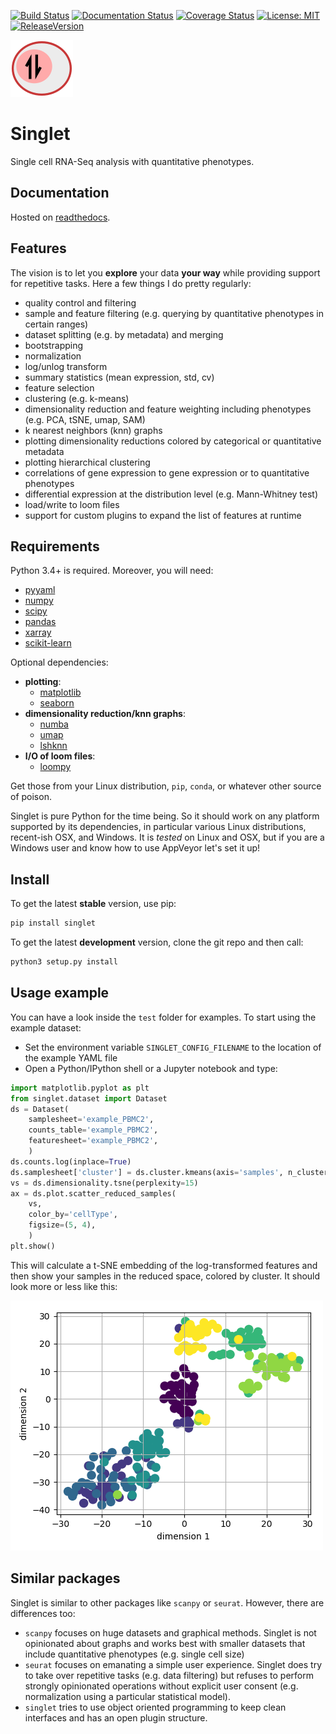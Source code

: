 [![Build Status](https://travis-ci.org/iosonofabio/singlet.svg?branch=master)](https://travis-ci.org/iosonofabio/singlet)
[![Documentation Status](https://readthedocs.org/projects/singlet/badge/?version=master)](https://singlet.readthedocs.io/en/master)
[![Coverage Status](https://coveralls.io/repos/github/iosonofabio/singlet/badge.svg?branch=master)](https://coveralls.io/github/iosonofabio/singlet?branch=master)
[![License: MIT](https://img.shields.io/badge/license-MIT-brightgreen.svg)](https://opensource.org/licenses/MIT)
[![ReleaseVersion](https://img.shields.io/pypi/v/singlet.svg)](https://pypi.org/project/singlet/)


![Logo](docs/_static/logo.png)
# Singlet
Single cell RNA-Seq analysis with quantitative phenotypes.

## Documentation
Hosted on [readthedocs](https://singlet.readthedocs.io/en/master).

## Features
The vision is to let you **explore** your data **your way** while providing support for repetitive tasks. Here a few things I do pretty regularly:
- quality control and filtering
- sample and feature filtering (e.g. querying by quantitative phenotypes in certain ranges)
- dataset splitting (e.g. by metadata) and merging
- bootstrapping
- normalization
- log/unlog transform
- summary statistics (mean expression, std, cv)
- feature selection
- clustering (e.g. k-means)
- dimensionality reduction and feature weighting including phenotypes (e.g. PCA, tSNE, umap, SAM)
- k nearest neighbors (knn) graphs
- plotting dimensionality reductions colored by categorical or quantitative metadata
- plotting hierarchical clustering
- correlations of gene expression to gene expression or to quantitative phenotypes
- differential expression at the distribution level (e.g. Mann-Whitney test)
- load/write to loom files
- support for custom plugins to expand the list of features at runtime

## Requirements
Python 3.4+ is required. Moreover, you will need:
- [pyyaml](https://pyyaml.org/)
- [numpy](http://www.numpy.org/)
- [scipy](https://www.scipy.org/)
- [pandas](http://pandas.pydata.org/)
- [xarray](http://xarray.pydata.org/en/stable/)
- [scikit-learn](http://scikit-learn.org)

Optional dependencies:
- **plotting**:
  - [matplotlib](https://matplotlib.org/)
  - [seaborn](https://seaborn.pydata.org/)
- **dimensionality reduction/knn graphs**:
  - [numba](https://numba.pydata.org/)
  - [umap](https://github.com/lmcinnes/umap)
  - [lshknn](https://github.com/iosonofabio/lshknn)
- **I/O of loom files**:
  - [loompy](http://loompy.org/)

Get those from your Linux distribution, `pip`, `conda`, or whatever other source of poison.

Singlet is pure Python for the time being. So it should work on any platform supported by its dependencies, in particular various Linux distributions, recent-ish OSX, and Windows. It is *tested* on Linux and OSX, but if you are a Windows user and know how to use AppVeyor let's set it up!

## Install
To get the latest **stable** version, use pip:
```bash
pip install singlet
```

To get the latest **development** version, clone the git repo and then call:
```bash
python3 setup.py install
```

## Usage example
You can have a look inside the `test` folder for examples. To start using the example dataset:
- Set the environment variable `SINGLET_CONFIG_FILENAME` to the location of the example YAML file
- Open a Python/IPython shell or a Jupyter notebook and type:

```python
import matplotlib.pyplot as plt
from singlet.dataset import Dataset
ds = Dataset(
    samplesheet='example_PBMC2',
    counts_table='example_PBMC2',
    featuresheet='example_PBMC2',
    )
ds.counts.log(inplace=True)
ds.samplesheet['cluster'] = ds.cluster.kmeans(axis='samples', n_clusters=5)
vs = ds.dimensionality.tsne(perplexity=15)
ax = ds.plot.scatter_reduced_samples(
    vs,
    color_by='cellType',
    figsize=(5, 4),    
    )
plt.show()
```

This will calculate a t-SNE embedding of the log-transformed features and then show your samples in the reduced space, colored by cluster. It should look more or less like this:

![t-SNE example](docs/_static/example_tsne_2.png)


## Similar packages
Singlet is similar to other packages like ``scanpy`` or ``seurat``. However, there are differences too:
- ``scanpy`` focuses on huge datasets and graphical methods. Singlet is not opinionated about graphs and works best with smaller datasets that include quantitative phenotypes (e.g. single cell size)
- ``seurat`` focuses on emanating a simple user experience. Singlet does try to take over repetitive tasks (e.g. data filtering) but refuses to perform strongly opinionated operations without explicit user consent (e.g. normalization using a particular statistical model).
- ``singlet`` tries to use object oriented programming to keep clean interfaces and has an open plugin structure.
